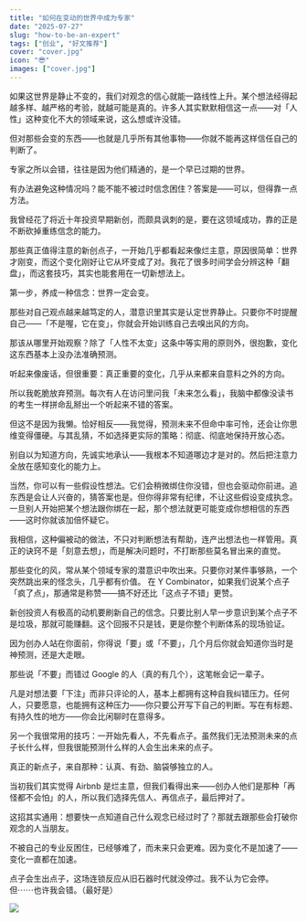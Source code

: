 ```yaml
---
title: "如何在变动的世界中成为专家"
date: "2025-07-27"
slug: "how-to-be-an-expert"
tags: ["创业", "好文推荐"]
cover: "cover.jpg"
icon: "😎"
images: ["cover.jpg"]
---
```

如果这世界是静止不变的，我们对观念的信心就能一路线性上升。某个想法经得起越多样、越严格的考验，就越可能是真的。许多人其实默默相信这一点——对「人性」这种变化不大的领域来说，这么想或许没错。



但对那些会变的东西——也就是几乎所有其他事物——你就不能再这样信任自己的判断了。



专家之所以会错，往往是因为他们精通的，是一个早已过期的世界。



有办法避免这种情况吗？能不能不被过时信念困住？答案是——可以，但得靠一点方法。



我曾经花了将近十年投资早期新创，而颇具讽刺的是，要在这领域成功，靠的正是不断砍掉重练信念的能力。



那些真正值得注意的新创点子，一开始几乎都看起来像烂主意，原因很简单：世界才刚变，而这个变化刚好让它从坏变成了对。我花了很多时间学会分辨这种「翻盘」，而这套技巧，其实也能套用在一切新想法上。



第一步，养成一种信念：世界一定会变。



那些对自己观点越来越笃定的人，潜意识里其实是认定世界静止。只要你不时提醒自己——「不是喔，它在变」，你就会开始训练自己去嗅出风的方向。



那该从哪里开始观察？除了「人性不太变」这条中等实用的原则外，很抱歉，变化这东西基本上没办法准确预测。



听起来像废话，但很重要：真正重要的变化，几乎从来都来自意料之外的方向。



所以我乾脆放弃预测。每次有人在访问里问我「未来怎么看」，我脑中都像没读书的考生一样拼命乱掰出一个听起来不错的答案。



但这不是因为我懒。恰好相反——我觉得，预测未来不但命中率可怜，还会让你思维变得僵硬。与其乱猜，不如选择更实际的策略：彻底、彻底地保持开放心态。



别自以为知道方向，先诚实地承认——我根本不知道哪边才是对的。然后把注意力全放在感知变化的能力上。



当然，你可以有一些假设性想法。它们会稍微绑住你没错，但也会驱动你前进。追东西是会让人兴奋的，猜答案也是。但你得非常有纪律，不让这些假设变成执念。
一旦别人开始把某个想法跟你绑在一起，那个想法就更可能变成你想相信的东西——这时你就该加倍怀疑它。



我相信，这种偏被动的做法，不只对判断想法有帮助，连产出想法也一样管用。真正的诀窍不是「刻意去想」，而是解决问题时，不打断那些莫名冒出来的直觉。



那些变化的风，常从某个领域专家的潜意识中吹出来。只要你对某件事够熟，一个突然跳出来的怪念头，几乎都有价值。
在 Y Combinator，如果我们说某个点子「疯了点」，那通常是称赞——搞不好还比「这点子不错」更赞。



新创投资人有极高的动机要刷新自己的信念。只要比别人早一步意识到某个点子不是垃圾，那就可能赚翻。这个回报不只是钱，更是你整个判断体系的现场验证。



因为创办人站在你面前，你得说「要」或「不要」，几个月后你就会知道你当时是神预测，还是大走眼。



那些说「不要」而错过 Google 的人（真的有几个），这笔帐会记一辈子。



凡是对想法要「下注」而非只评论的人，基本上都拥有这种自我纠错压力。任何人，只要愿意，也能拥有这种压力——你只要公开写下自己的判断。写在有标题、有持久性的地方——你会比闲聊时在意得多。



另一个我很常用的技巧：一开始先看人，不先看点子。虽然我们无法预测未来的点子长什么样，但我很能预测什么样的人会生出未来的点子。



真正的新点子，来自那种：认真、有劲、脑袋够独立的人。



当初我们其实觉得 Airbnb 是烂主意，但我们看得出来——创办人他们是那种「再怪都不会怕」的人，所以我们选择先信人、再信点子，最后押对了。



这招其实通用：想要快一点知道自己什么观念已经过时了？那就去跟那些会打破你观念的人当朋友。



不被自己的专业反困住，已经够难了，而未来只会更难。因为变化不是加速了——变化一直都在加速。



点子会生出点子，这场连锁反应从旧石器时代就没停过。我不认为它会停。
但⋯⋯也许我会错。（最好是）




![](https://prod-files-secure.s3.us-west-2.amazonaws.com/112d0858-5090-4d34-a606-b75eb8d65fd2/46476355-9cf3-4e99-9b7a-3531bc426380/1000202064.png?X-Amz-Algorithm=AWS4-HMAC-SHA256&X-Amz-Content-Sha256=UNSIGNED-PAYLOAD&X-Amz-Credential=ASIAZI2LB466QJABXRMS%2F20251016%2Fus-west-2%2Fs3%2Faws4_request&X-Amz-Date=20251016T134357Z&X-Amz-Expires=3600&X-Amz-Security-Token=IQoJb3JpZ2luX2VjEOb%2F%2F%2F%2F%2F%2F%2F%2F%2F%2FwEaCXVzLXdlc3QtMiJGMEQCIBqOSVq8BiE8cAENCP7mddmYqKxg%2F1qceG8EIP0I01oTAiBS6M%2BQ2obUu7wGrb5z7Eqy%2FD%2FafMFAhFIyN%2BgkWZr01CqGBAiO%2F%2F%2F%2F%2F%2F%2F%2F%2F%2F8BEAAaDDYzNzQyMzE4MzgwNSIM68kYsrMAQvYbuyiaKtoDrE98ab1qn7jcAJWeJ2G7S%2F0h7Jh6Dy5JcisB6e038of6IJey%2FGMX5s51Ba8Wx%2FhkaicTgDynQcU6AKdQOc1Z2yzYCXuRel5tCnB9d4QsW6Fg3xH16q7enVUFjuFk455ASfvaAozRFYVnzd8Sr1ft%2FJ%2FfStCrqOgtmiBK8nNIGM1fhFZSGVdGrbpyyH%2B%2Bga3g0tK%2BNsFS3qRSeEBdblkqEbJwsqsnApFQenG%2FJQMuBhsHjjsH89SrVNz43hP3amYVoXCS8hrXBqNijAO9B%2FKR%2FzgfSMxEdMVnrmdkJmmqKJEpjtHNRvSHE2AEoh8iw9MuL1eIHYUfspvALHHMo1qcqDAzy6ucZoNakO2XvGbndrIyInIuRnU6rn3qcCLJRF0%2FcCTpAAw6HLheVbKNGI55utTGaDXHdcTmjKlCx6UPOT2J54eXbw2oN2UdWi91klixGwR%2FM6dXYrTEOkNSHvXbbAe%2BEC64rRLD9ZQrnGqBrm66tPdBQcXNlIIfbwNki8tOooK55pwyIXg%2BrMT%2F5ctK7gz0LYJaDDmWd97rO%2FWFsbIJLvEXJ%2BmP7Ntg%2F9fOnlfjlnRw9pD20ZH7osLayanwG804DSkAa5XS8Qv3TLc7u3UPaIh4WNEfMuTkMJDiw8cGOqYBx84SvlqASVhITK6TUKHMW4wLJz3au%2F%2Be0DkgOVyX2sqVwlHy1urbyz30sjy8RiYtm5%2BNmVOfMPH%2B3aIBVKqMvVQjAuYBVGb1MKe7DLx6dVlA1XSnXlphcFPqSreqImMfJK672pXSyxJ0u9Z6ux227hz4i04Xfof%2B2kAZbnytApF80CWrXE4T7vY4%2FG4iSIFc3cFlZ%2Bxwco0%2BDbd0MImPlyOcTJCW7Q%3D%3D&X-Amz-Signature=24e551180c982f8a45ee328c873c9c4f26dbaaec02427638ce7031a4265edcc4&X-Amz-SignedHeaders=host&x-amz-checksum-mode=ENABLED&x-id=GetObject)

